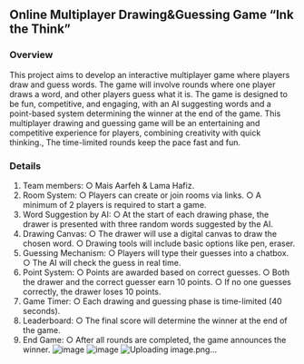 ## Online Multiplayer Drawing&Guessing Game “Ink the Think”
### Overview
This project aims to develop an interactive multiplayer game where players draw
and guess words. The game will involve rounds where one player draws a word, and
other players guess what it is. The game is designed to be fun, competitive, and
engaging, with an AI suggesting words and a point-based system determining the
winner at the end of the game.
This multiplayer drawing and guessing game will be an entertaining and competitive
experience for players, combining creativity with quick thinking., The time-limited
rounds keep the pace fast and fun.
### Details
1. Team members:
○ Mais Aarfeh & Lama Hafiz.
2. Room System:
○ Players can create or join rooms via links.
○ A minimum of 2 players is required to start a game.
3. Word Suggestion by AI:
○ At the start of each drawing phase, the drawer is presented with three
random words suggested by the AI.
4. Drawing Canvas:
○ The drawer will use a digital canvas to draw the chosen word.
○ Drawing tools will include basic options like pen, eraser.
5. Guessing Mechanism:
○ Players will type their guesses into a chatbox.
○ The AI will check the guess in real time.
6. Point System:
○ Points are awarded based on correct guesses.
○ Both the drawer and the correct guesser earn 10 points.
○ If no one guesses correctly, the drawer loses 10 points.
7. Game Timer:
○ Each drawing and guessing phase is time-limited (40 seconds).
8. Leaderboard:
○ The final score will determine the winner at the end of the game.
9. End Game:
○ After all rounds are completed, the game announces the winner.
![image](https://github.com/user-attachments/assets/90659169-6bf6-4a10-a386-9d763372a476)
![image](https://github.com/user-attachments/assets/6a3b6887-efa0-4ea0-b65a-da1611aa25e5)
![Uploading image.png…]()




